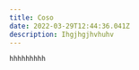 ```yaml
---
title: Coso
date: 2022-03-29T12:44:36.041Z
description: Ihgjhgjhvhuhv
---
```



```abuild
hhhhhhhhh 
```